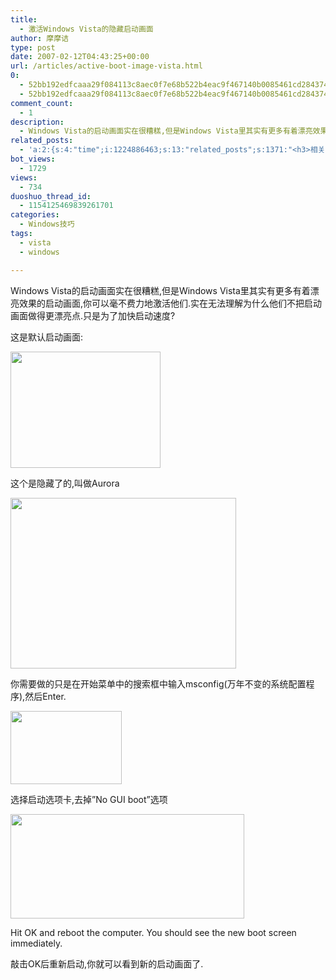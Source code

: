 ```yaml
---
title:
  - 激活Windows Vista的隐藏启动画面
author: 摩摩诘
type: post
date: 2007-02-12T04:43:25+00:00
url: /articles/active-boot-image-vista.html
0:
  - 52bb192edfcaaa29f084113c8aec0f7e68b522b4eac9f467140b0085461cd2843743e7b956620ed2801d591c35ac78b8
  - 52bb192edfcaaa29f084113c8aec0f7e68b522b4eac9f467140b0085461cd2843743e7b956620ed2801d591c35ac78b8
comment_count:
  - 1
description:
  - Windows Vista的启动画面实在很糟糕,但是Windows Vista里其实有更多有着漂亮效果的启动画面,你可以毫不费力地激活他们.实在无法理解为什么他们不把启动画面做得更漂亮点.只是为了加快启动速度?
related_posts:
  - 'a:2:{s:4:"time";i:1224886463;s:13:"related_posts";s:1371:"<h3>相关日志</h3><ul class="related_post"><li><a href="http://www.digglife.cn/articles/vista-theme-visual-style-download.html" title="7个漂亮的Vista主题(视觉样式)下载">7个漂亮的Vista主题(视觉样式)下载</a></li><li><a href="http://www.digglife.cn/articles/hide-show-file-shortcut.html" title="一键显示或隐藏文件">一键显示或隐藏文件</a></li><li><a href="http://www.digglife.cn/articles/clean-up-desktop-improve-productivity-2.html" title="彻底清空桌面,让启动程序更加高效Part.2">彻底清空桌面,让启动程序更加高效Part.2</a></li><li><a href="http://www.digglife.cn/articles/clean-up-desktop-improve-productivity-1.html" title="彻底清空桌面,让启动程序更加高效Part.1">彻底清空桌面,让启动程序更加高效Part.1</a></li><li><a href="http://www.digglife.cn/articles/windows-vista-sp1-download.html" title="Windows Vista SP1简体中文独立安装包官方下载">Windows Vista SP1简体中文独立安装包官方下载</a></li><li><a href="http://www.digglife.cn/articles/five-windows-explorer-tweaks.html" title="5大Windows Explorer优化技巧">5大Windows Explorer优化技巧</a></li><li><a href="http://www.digglife.cn/articles/copy-and-paste-with-middle-click.html" title="使用鼠标中键快速进行复制粘贴">使用鼠标中键快速进行复制粘贴</a></li></ul>";}'
bot_views:
  - 1729
views:
  - 734
duoshuo_thread_id:
  - 1154125469839261701
categories:
  - Windows技巧
tags:
  - vista
  - windows

---
```

Windows Vista的启动画面实在很糟糕,但是Windows Vista里其实有更多有着漂亮效果的启动画面,你可以毫不费力地激活他们.实在无法理解为什么他们不把启动画面做得更漂亮点.只是为了加快启动速度?

这是默认启动画面:

[<img style="border-top-width: 0px; border-left-width: 0px; border-bottom-width: 0px; border-right-width: 0px" src="http://digglife.qiniudn.com/qiniu/11/image/d28d9124b7ecdfd012625920806f278f.png" border="0" alt="" width="240" height="186" />][1]

这个是隐藏了的,叫做Aurora

[<img style="border-top-width: 0px; border-left-width: 0px; border-bottom-width: 0px; border-right-width: 0px" src="http://digglife.qiniudn.com/qiniu/11/image/d738c403847563541f2d16e063276545.png" border="0" alt="" width="361" height="273" />][2]

你需要做的只是在开始菜单中的搜索框中输入msconfig(万年不变的系统配置程序),然后Enter.

[<img style="border-top-width: 0px; border-left-width: 0px; border-bottom-width: 0px; border-right-width: 0px" src="http://digglife.qiniudn.com/qiniu/11/image/7af296a0c926afc07da159fac33f5462.png" border="0" alt="" width="178" height="117" />][3]

选择启动选项卡,去掉&#8221;No GUI boot&#8221;选项

[<img style="border-top-width: 0px; border-left-width: 0px; border-bottom-width: 0px; border-right-width: 0px" src="http://digglife.qiniudn.com/qiniu/11/image/f5bda2fca27ab062a5a8263784998a3f.png" border="0" alt="" width="374" height="167" />][4]

Hit OK and reboot the computer. You should see the new boot screen immediately.

敲击OK后重新启动,你就可以看到新的启动画面了.

 [1]: http://javabeta.yo2.cn/wp-content/uploads/3/379/2007/02/WindowsLiveWriter/WindowsVista_B28A/image0%5B3%5D.png
 [2]: http://javabeta.yo2.cn/wp-content/uploads/3/379/2007/02/WindowsLiveWriter/WindowsVista_B28A/image03%5B5%5D.png
 [3]: http://javabeta.yo2.cn/wp-content/uploads/3/379/2007/02/WindowsLiveWriter/WindowsVista_B28A/image04%5B2%5D.png
 [4]: http://javabeta.yo2.cn/wp-content/uploads/3/379/2007/02/WindowsLiveWriter/WindowsVista_B28A/image01%5B4%5D.png
